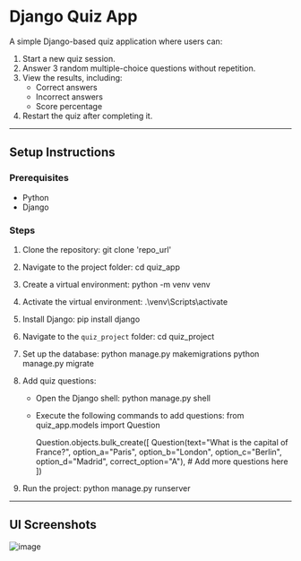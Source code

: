 # Django Quiz App

A simple Django-based quiz application where users can:
1. Start a new quiz session.
2. Answer 3 random multiple-choice questions without repetition.
3. View the results, including:
   - Correct answers
   - Incorrect answers
   - Score percentage
4. Restart the quiz after completing it.

---

## Setup Instructions

### Prerequisites
- Python
- Django

### Steps
1. Clone the repository:
   git clone 'repo_url'

2. Navigate to the project folder:
   cd quiz_app

3. Create a virtual environment:
   python -m venv venv

4. Activate the virtual environment:
     .\venv\Scripts\activate

5. Install Django:
   pip install django

6. Navigate to the `quiz_project` folder:
   cd quiz_project

7. Set up the database:
   python manage.py makemigrations
   python manage.py migrate

8. Add quiz questions:
   - Open the Django shell:
     python manage.py shell
   - Execute the following commands to add questions:
     from quiz_app.models import Question
     
     Question.objects.bulk_create([
         Question(text="What is the capital of France?", option_a="Paris", option_b="London", option_c="Berlin", option_d="Madrid", correct_option="A"),
         # Add more questions here
     ])

9. Run the project:
   python manage.py runserver

---

## UI Screenshots
![image](https://github.com/user-attachments/assets/e34c42b1-0b75-4995-bb99-a480df2fc9ab)

